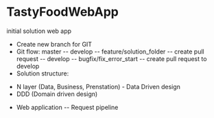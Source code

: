 # TastyFoodWebApp
initial solution web app
- Create new branch for GIT
- Git flow: master -- develop -- feature/solution_folder -- create pull request -- develop -- bugfix/fix_error_start -- create pull request to develop
- Solution structure:
 + N layer (Data, Business, Prenstation) - Data Driven design
 + DDD (Domain driven design)
- Web application -- Request pipeline
